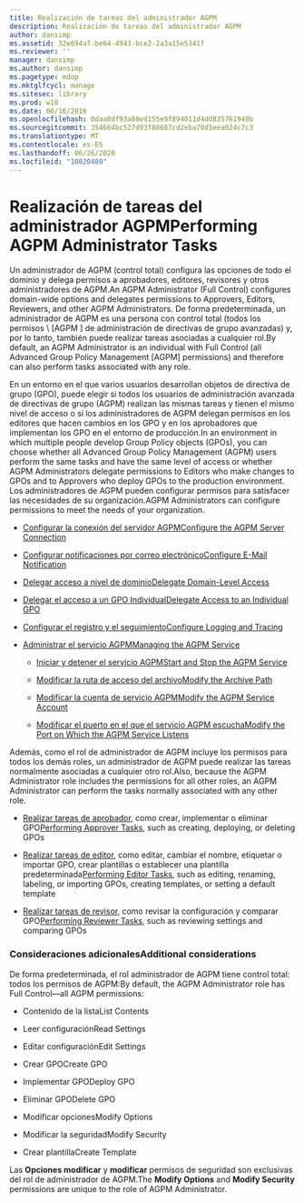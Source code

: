 ```yaml
---
title: Realización de tareas del administrador AGPM
description: Realización de tareas del administrador AGPM
author: dansimp
ms.assetid: 32e694a7-be64-4943-bce2-2a3a15e5341f
ms.reviewer: ''
manager: dansimp
ms.author: dansimp
ms.pagetype: mdop
ms.mktglfcycl: manage
ms.sitesec: library
ms.prod: w10
ms.date: 06/16/2016
ms.openlocfilehash: 0daa8df93a88ed155e9f894011d4dd835761948b
ms.sourcegitcommit: 354664bc527d93f80687cd2eba70d1eea024c7c3
ms.translationtype: MT
ms.contentlocale: es-ES
ms.lasthandoff: 06/26/2020
ms.locfileid: "10820480"
---
```

# <span data-ttu-id="21dbe-103">Realización de tareas del administrador AGPM</span><span class="sxs-lookup"><span data-stu-id="21dbe-103">Performing AGPM Administrator Tasks</span></span>


<span data-ttu-id="21dbe-104">Un administrador de AGPM (control total) configura las opciones de todo el dominio y delega permisos a aprobadores, editores, revisores y otros administradores de AGPM.</span><span class="sxs-lookup"><span data-stu-id="21dbe-104">An AGPM Administrator (Full Control) configures domain-wide options and delegates permissions to Approvers, Editors, Reviewers, and other AGPM Administrators.</span></span> <span data-ttu-id="21dbe-105">De forma predeterminada, un administrador de AGPM es una persona con control total (todos los permisos \ [AGPM \] de administración de directivas de grupo avanzadas) y, por lo tanto, también puede realizar tareas asociadas a cualquier rol.</span><span class="sxs-lookup"><span data-stu-id="21dbe-105">By default, an AGPM Administrator is an individual with Full Control (all Advanced Group Policy Management \[AGPM\] permissions) and therefore can also perform tasks associated with any role.</span></span>

<span data-ttu-id="21dbe-106">En un entorno en el que varios usuarios desarrollan objetos de directiva de grupo (GPO), puede elegir si todos los usuarios de administración avanzada de directivas de grupo (AGPM) realizan las mismas tareas y tienen el mismo nivel de acceso o si los administradores de AGPM delegan permisos en los editores que hacen cambios en los GPO y en los aprobadores que implementan los GPO en el entorno de producción.</span><span class="sxs-lookup"><span data-stu-id="21dbe-106">In an environment in which multiple people develop Group Policy objects (GPOs), you can choose whether all Advanced Group Policy Management (AGPM) users perform the same tasks and have the same level of access or whether AGPM Administrators delegate permissions to Editors who make changes to GPOs and to Approvers who deploy GPOs to the production environment.</span></span> <span data-ttu-id="21dbe-107">Los administradores de AGPM pueden configurar permisos para satisfacer las necesidades de su organización.</span><span class="sxs-lookup"><span data-stu-id="21dbe-107">AGPM Administrators can configure permissions to meet the needs of your organization.</span></span>

-   [<span data-ttu-id="21dbe-108">Configurar la conexión del servidor AGPM</span><span class="sxs-lookup"><span data-stu-id="21dbe-108">Configure the AGPM Server Connection</span></span>](configure-the-agpm-server-connection.md)

-   [<span data-ttu-id="21dbe-109">Configurar notificaciones por correo electrónico</span><span class="sxs-lookup"><span data-stu-id="21dbe-109">Configure E-Mail Notification</span></span>](configure-e-mail-notification.md)

-   [<span data-ttu-id="21dbe-110">Delegar acceso a nivel de dominio</span><span class="sxs-lookup"><span data-stu-id="21dbe-110">Delegate Domain-Level Access</span></span>](delegate-domain-level-access.md)

-   [<span data-ttu-id="21dbe-111">Delegar el acceso a un GPO Individual</span><span class="sxs-lookup"><span data-stu-id="21dbe-111">Delegate Access to an Individual GPO</span></span>](delegate-access-to-an-individual-gpo.md)

-   [<span data-ttu-id="21dbe-112">Configurar el registro y el seguimiento</span><span class="sxs-lookup"><span data-stu-id="21dbe-112">Configure Logging and Tracing</span></span>](configure-logging-and-tracing.md)

-   [<span data-ttu-id="21dbe-113">Administrar el servicio AGPM</span><span class="sxs-lookup"><span data-stu-id="21dbe-113">Managing the AGPM Service</span></span>](managing-the-agpm-service.md)

    -   [<span data-ttu-id="21dbe-114">Iniciar y detener el servicio AGPM</span><span class="sxs-lookup"><span data-stu-id="21dbe-114">Start and Stop the AGPM Service</span></span>](start-and-stop-the-agpm-service.md)

    -   [<span data-ttu-id="21dbe-115">Modificar la ruta de acceso del archivo</span><span class="sxs-lookup"><span data-stu-id="21dbe-115">Modify the Archive Path</span></span>](modify-the-archive-path.md)

    -   [<span data-ttu-id="21dbe-116">Modificar la cuenta de servicio AGPM</span><span class="sxs-lookup"><span data-stu-id="21dbe-116">Modify the AGPM Service Account</span></span>](modify-the-agpm-service-account.md)

    -   [<span data-ttu-id="21dbe-117">Modificar el puerto en el que el servicio AGPM escucha</span><span class="sxs-lookup"><span data-stu-id="21dbe-117">Modify the Port on Which the AGPM Service Listens</span></span>](modify-the-port-on-which-the-agpm-service-listens.md)

<span data-ttu-id="21dbe-118">Además, como el rol de administrador de AGPM incluye los permisos para todos los demás roles, un administrador de AGPM puede realizar las tareas normalmente asociadas a cualquier otro rol.</span><span class="sxs-lookup"><span data-stu-id="21dbe-118">Also, because the AGPM Administrator role includes the permissions for all other roles, an AGPM Administrator can perform the tasks normally associated with any other role.</span></span>

-   <span data-ttu-id="21dbe-119">[Realizar tareas de aprobador](performing-approver-tasks.md), como crear, implementar o eliminar GPO</span><span class="sxs-lookup"><span data-stu-id="21dbe-119">[Performing Approver Tasks](performing-approver-tasks.md), such as creating, deploying, or deleting GPOs</span></span>

-   <span data-ttu-id="21dbe-120">[Realizar tareas de editor](performing-editor-tasks.md), como editar, cambiar el nombre, etiquetar o importar GPO, crear plantillas o establecer una plantilla predeterminada</span><span class="sxs-lookup"><span data-stu-id="21dbe-120">[Performing Editor Tasks](performing-editor-tasks.md), such as editing, renaming, labeling, or importing GPOs, creating templates, or setting a default template</span></span>

-   <span data-ttu-id="21dbe-121">[Realizar tareas de revisor](performing-reviewer-tasks.md), como revisar la configuración y comparar GPO</span><span class="sxs-lookup"><span data-stu-id="21dbe-121">[Performing Reviewer Tasks](performing-reviewer-tasks.md), such as reviewing settings and comparing GPOs</span></span>

### <span data-ttu-id="21dbe-122">Consideraciones adicionales</span><span class="sxs-lookup"><span data-stu-id="21dbe-122">Additional considerations</span></span>

<span data-ttu-id="21dbe-123">De forma predeterminada, el rol administrador de AGPM tiene control total: todos los permisos de AGPM:</span><span class="sxs-lookup"><span data-stu-id="21dbe-123">By default, the AGPM Administrator role has Full Control—all AGPM permissions:</span></span>

-   <span data-ttu-id="21dbe-124">Contenido de la lista</span><span class="sxs-lookup"><span data-stu-id="21dbe-124">List Contents</span></span>

-   <span data-ttu-id="21dbe-125">Leer configuración</span><span class="sxs-lookup"><span data-stu-id="21dbe-125">Read Settings</span></span>

-   <span data-ttu-id="21dbe-126">Editar configuración</span><span class="sxs-lookup"><span data-stu-id="21dbe-126">Edit Settings</span></span>

-   <span data-ttu-id="21dbe-127">Crear GPO</span><span class="sxs-lookup"><span data-stu-id="21dbe-127">Create GPO</span></span>

-   <span data-ttu-id="21dbe-128">Implementar GPO</span><span class="sxs-lookup"><span data-stu-id="21dbe-128">Deploy GPO</span></span>

-   <span data-ttu-id="21dbe-129">Eliminar GPO</span><span class="sxs-lookup"><span data-stu-id="21dbe-129">Delete GPO</span></span>

-   <span data-ttu-id="21dbe-130">Modificar opciones</span><span class="sxs-lookup"><span data-stu-id="21dbe-130">Modify Options</span></span>

-   <span data-ttu-id="21dbe-131">Modificar la seguridad</span><span class="sxs-lookup"><span data-stu-id="21dbe-131">Modify Security</span></span>

-   <span data-ttu-id="21dbe-132">Crear plantilla</span><span class="sxs-lookup"><span data-stu-id="21dbe-132">Create Template</span></span>

<span data-ttu-id="21dbe-133">Las **Opciones modificar** y **modificar** permisos de seguridad son exclusivas del rol de administrador de AGPM.</span><span class="sxs-lookup"><span data-stu-id="21dbe-133">The **Modify Options** and **Modify Security** permissions are unique to the role of AGPM Administrator.</span></span>

 

 





